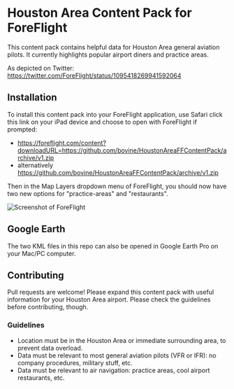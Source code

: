 # Houston Area Content Pack for ForeFlight

This content pack contains helpful data for Houston Area general
aviation pilots. It currently highlights popular airport diners and practice areas.

As depicted on Twitter:
https://twitter.com/ForeFlight/status/1095418269941592064

## Installation

To install this content pack into your ForeFlight application, use Safari click this link
on your iPad device and choose to open with ForeFlight if prompted:

* https://foreflight.com/content?downloadURL=https://github.com/bovine/HoustonAreaFFContentPack/archive/v1.zip
* alternatively https://github.com/bovine/HoustonAreaFFContentPack/archive/v1.zip


Then in the Map Layers dropdown menu of ForeFlight, you should now have two new options for "practice-areas" and "restaurants".

![Screenshot of ForeFlight](https://pbs.twimg.com/media/DzO1HEGWkAM_svY.jpg)


## Google Earth

The two KML files in this repo can also be opened in Google Earth Pro on your Mac/PC computer.

## Contributing

Pull requests are welcome! Please expand this content pack with useful
information for your Houston Area airport. Please check the guidelines before
contributing, though.

### Guidelines

* Location must be in the Houston Area or immediate surrounding area,
  to prevent data overload.
* Data must be relevant to most general aviation pilots (VFR or IFR): no company
  procedures, military stuff, etc.
* Data must be relevant to air navigation: practice areas, cool
  airport restaurants, etc.

